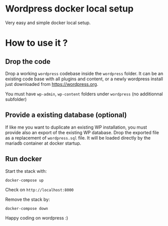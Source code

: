 # Wordpress docker local setup

Very easy and simple docker local setup.

# How to use it ?

## Drop the code

Drop a working `wordpress` codebase inside the `wordpress` folder. It can be an existing code base with all plugins and content, or a newly wordpress install just downloaded  from https://wordpress.org.

You must have `wp-admin`, `wp-content` folders under `wordpress` (no additionnal subfolder)

##  Provide a existing database (optional)

If like me you want to duplicate an existing WP installation, you must provide also an export of the existing WP database. Drop the exported file as a replacement of `wordpress.sql` file. It will be loaded directly by the mariadb container at docker startup.

## Run docker

Start the stack with:

```
docker-compose up
```

Check on `http://localhost:8000`

Remove the stack by:

```
docker-compose down
```

Happy coding on wordpress :)
